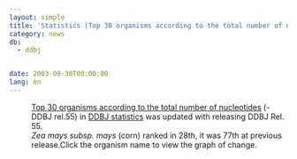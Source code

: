 ```yaml
---
layout: simple
title: 'Statistics [Top 30 organisms according to the total number of nucleotides] Update'
category: news
db:
  - ddbj


date: 2003-09-30T00:00:00
lang: en
---
```


<html>
<dd><a href="../breakdown_stats/top30/top30.html">Top 30 organisms according to the total number of nucleotides</a> (- DDBJ rel.55) in <a href="/statistics/index.html">DDBJ statistics</a> was updated with releasing DDBJ Rel. 55.<br>
<dd><i>Zea mays subsp. mays</i> (corn) ranked in 28th, it was 77th at previous release.Click the organism name to view the graph of change.</dd>
</dd>
</html>
